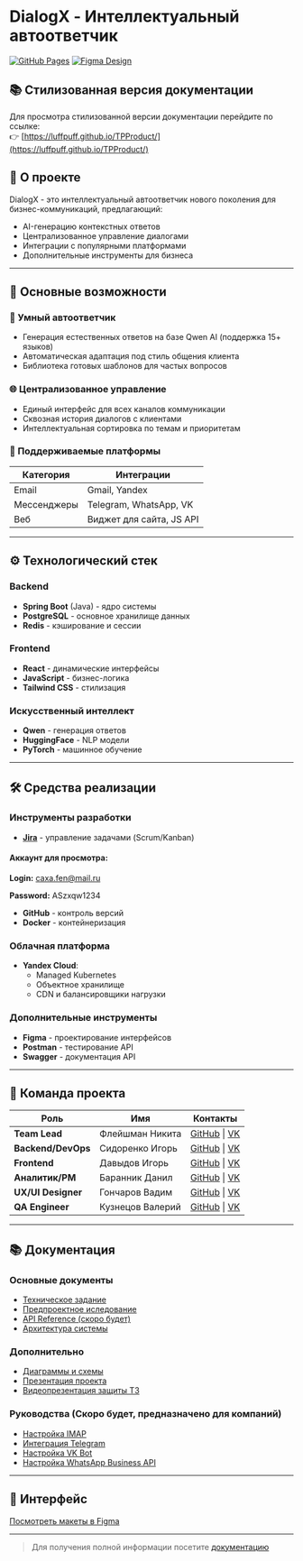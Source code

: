 # DialogX - Интеллектуальный автоответчик

[![GitHub Pages](https://img.shields.io/badge/GitHub%20Pages-Live-blue?style=flat-square&logo=github)](https://luffpuff.github.io/TPProduct/)
[![Figma Design](https://img.shields.io/badge/Figma-Design-orange?style=flat-square&logo=figma)](https://www.figma.com/design/THqEowgsaIE7EqGseqkRMC/DialogX?node-id=26-157&p=f&t=m6Moh4no6GOvx01c-0)

## 📚 Стилизованная версия документации

Для просмотра стилизованной версии документации перейдите по ссылке:  
👉 [https://luffpuff.github.io/TPProduct/](https://luffpuff.github.io/TPProduct/)

## 🤖 О проекте

DialogX - это интеллектуальный автоответчик нового поколения для бизнес-коммуникаций, предлагающий:

- AI-генерацию контекстных ответов
- Централизованное управление диалогами
- Интеграции с популярными платформами
- Дополнительные инструменты для бизнеса

---

## 🚀 Основные возможности

### 🤖 Умный автоответчик
- Генерация естественных ответов на базе Qwen AI (поддержка 15+ языков)
- Автоматическая адаптация под стиль общения клиента
- Библиотека готовых шаблонов для частых вопросов

### 🌐 Централизованное управление
- Единый интерфейс для всех каналов коммуникации
- Сквозная история диалогов с клиентами
- Интеллектуальная сортировка по темам и приоритетам

### 🔌 Поддерживаемые платформы
| Категория       | Интеграции                      |
|----------------|---------------------------------|
| Email          | Gmail, Yandex         |
| Мессенджеры    | Telegram, WhatsApp, VK          |
| Веб            | Виджет для сайта, JS API        |

---

## ⚙️ Технологический стек

### Backend
- **Spring Boot** (Java) - ядро системы
- **PostgreSQL** - основное хранилище данных
- **Redis** - кэширование и сессии

### Frontend
- **React** - динамические интерфейсы
- **JavaScript** - бизнес-логика
- **Tailwind CSS** - стилизация

### Искусственный интеллект
- **Qwen** - генерация ответов
- **HuggingFace** - NLP модели
- **PyTorch** - машинное обучение

---

## 🛠 Средства реализации

### Инструменты разработки
- **[Jira](https://tpdialogx.atlassian.net/jira/software/projects/DX/boards/1?atlOrigin=eyJpIjoiN2M3YzFjMGE5ZTdjNDZiMDhhYjlmZmM2MzBmYjA2ZWEiLCJwIjoiaiJ9)** - управление задачами (Scrum/Kanban)
#### Аккаунт для просмотра:
**Login:** caxa.fen@mail.ru 

**Password:** ASzxqw1234

- **GitHub** - контроль версий
- **Docker** - контейнеризация

### Облачная платформа
- **Yandex Cloud**:
    - Managed Kubernetes
    - Объектное хранилище
    - CDN и балансировщики нагрузки

### Дополнительные инструменты
- **Figma** - проектирование интерфейсов
- **Postman** - тестирование API
- **Swagger** - документация API

---

## 👥 Команда проекта

| Роль                | Имя               | Контакты |
|---------------------|-------------------|----------|
| **Team Lead**       | Флейшман Никита   | [GitHub](https://github.com/LUFFPUFF) \| [VK](vk.com/olegnichiparenko) |
| **Backend/DevOps**  | Сидоренко Игорь   | [GitHub](https://github.com/Sdr3nko) \| [VK](vk.com/id718859915) |
| **Frontend**        | Давыдов Игорь     | [GitHub](https://github.com/C0r1e0ne) \| [VK](vk.com/steaach) |
| **Аналитик/PM**     | Баранник Данил    | [GitHub](https://github.com/Danil200405) \| [VK](vk.com/danil_barannik) |
| **UX/UI Designer**  | Гончаров Вадим    | [GitHub](https://github.com/username5) \| [VK](vk.com/vadikgoncharov) |
| **QA Engineer**     | Кузнецов Валерий  | [GitHub](https://github.com/valer4ik57) \| [VK](vk.com/awkward666) |

---

## 📚 Документация

### Основные документы
- [Техническое задание](docs/Documentation/TZ.pdf)
- [Предпроектное иследование](docs/Documentation/Predproektnoe_issledovanie.pdf)
- [API Reference (скоро будет)](docs/API.md)
- [Архитектура системы](docs/Diagrams/SchemesAPI/SchemeProject.png)

### Дополнительно
- [Диаграммы и схемы](docs/Diagrams)
- [Презентация проекта](docs/Documentation/presentation.pptx)
- [Видеопрезентация защиты ТЗ](https://rutube.ru/video/32e6b72270bb88000cd0a0b1ea7d3aeb/)

### Руководства (Скоро будет, предназначено для компаний)
- [Настройка IMAP](docs/IMAP_GUIDE.md)
- [Интеграция Telegram](docs/TELEGRAM_SETUP.md)
- [Настройка VK Bot](docs/VK_INTEGRATION.md)
- [Настройка WhatsApp Business API](docs/VK_INTEGRATION.md)

---

## 🎨 Интерфейс

[Посмотреть макеты в Figma](https://www.figma.com/design/THqEowgsaIE7EqGseqkRMC/DialogX?node-id=26-157&p=f&t=m6Moh4no6GOvx01c-0)

---

> Для получения полной информации посетите [документацию](https://luffpuff.github.io/TPProduct/)